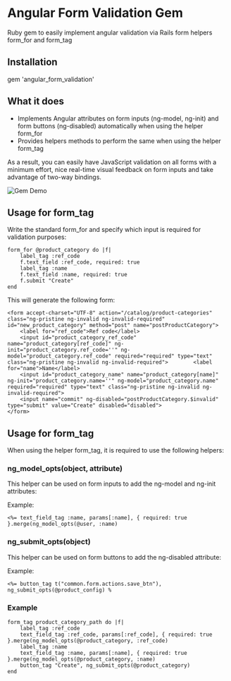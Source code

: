 # Angular Form Validation Gem

Ruby gem to easily implement angular validation via Rails form helpers form_for and form_tag 

## Installation

gem 'angular_form_validation'

## What it does

- Implements Angular attributes on form inputs (ng-model, ng-init) and form buttons (ng-disabled) automatically when using the helper form_for
- Provides helpers methods to perform the same when using the helper form_tag

As a result, you can easily have JavaScript validation on all forms with a minimum effort, nice real-time visual feedback on form inputs and take advantage of two-way bindings.

![Gem Demo](http://d1iix9iwi7lpon.cloudfront.net/images/gif/angular-form-gem-demo.gif)

## Usage for form_tag

Write the standard form_for  and specify which input is required for validation purposes:

    form_for @product_category do |f|
        label_tag :ref_code
        f.text_field :ref_code, required: true
        label_tag :name
        f.text_field :name, required: true
        f.submit "Create"
    end
    
This will generate the following form:

    <form accept-charset="UTF-8" action="/catalog/product-categories" class="ng-pristine ng-invalid ng-invalid-required" id="new_product_category" method="post" name="postProductCategory">
        <label for="ref_code">Ref code</label>
        <input id="product_category_ref_code" name="product_category[ref_code]" ng-init="product_category.ref_code=''" ng-model="product_category.ref_code" required="required" type="text" class="ng-pristine ng-invalid ng-invalid-required">        <label for="name">Name</label>
        <input id="product_category_name" name="product_category[name]" ng-init="product_category.name=''" ng-model="product_category.name" required="required" type="text" class="ng-pristine ng-invalid ng-invalid-required">
        <input name="commit" ng-disabled="postProductCategory.$invalid" type="submit" value="Create" disabled="disabled">
    </form>

## Usage for form_tag

When using the helper form_tag, it is required to use the following helpers:

### ng_model_opts(object, attribute)

This helper can be used on form inputs to add the ng-model and ng-init attributes:

Example: 

    <%= text_field_tag :name, params[:name], { required: true }.merge(ng_model_opts(@user, :name)
    
### ng_submit_opts(object)

This helper can be used on form buttons to add the ng-disabled attribute:

Example: 

    <%= button_tag t("common.form.actions.save_btn"), ng_submit_opts(@product_config) %
    
### Example

    form_tag product_category_path do |f|
        label_tag :ref_code
        text_field_tag :ref_code, params[:ref_code], { required: true }.merge(ng_model_opts(@product_category, :ref_code)
        label_tag :name
        text_field_tag :name, params[:name], { required: true }.merge(ng_model_opts(@product_category, :name)
        button_tag "Create", ng_submit_opts(@product_category)
    end
